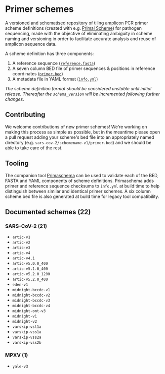 # Primer schemes

A versioned and schematised repository of tiling amplicon PCR primer scheme definitions (created with e.g. [Primal Scheme](https://primalscheme.com)) for pathogen sequencing, made with the objective of eliminating ambiguity in scheme naming and versioning in order to facilitate accurate analysis and reuse of amplicon sequence data.

A scheme definition has three components:

1.  A reference sequence ([`reference.fasta`](https://github.com/pha4ge/primer-schemes/blob/main/sars-cov-2/artic/v4.1/reference.fasta))
2. A seven column BED file of primer sequences & positions in reference coordinates ([`primer.bed`](https://github.com/pha4ge/primer-schemes/blob/main/sars-cov-2/artic/v4.1/primer.bed))
3. A metadata file in YAML format ([`info.yml`](https://github.com/pha4ge/primer-schemes/blob/main/sars-cov-2/artic/v4.1/info.yml))

*The scheme definition format should be considered unstable until initial release. Thereafter the `schema_version` will be incremented following further changes.*



## Contributing

We welcome contributions of new primer schemes! We're working on making this process as simple as possible, but in the meantime please open a pull request adding your scheme's bed file into an appropriately named directory (e.g. `sars-cov-2/schemename-v1/primer.bed`) and we should be able to take care of the rest.



## Tooling

The companion tool [Primaschema](https://github.com/pha4ge/primaschema) can be used to validate each of the BED, FASTA and YAML components of scheme definitions. Primaschema adds primer and reference sequence checksums to `info.yml` at build time to help distinguish between similar and identical primer schemes. A six column scheme.bed file is also generated at build time for legacy tool compatibility.



## Documented schemes (22)

### SARS-CoV-2 (21)

 - `artic-v1`
 - `artic-v2`
 - `artic-v3`
 - `artic-v4`
 - `artic-v4.1`
 - `artic-v5.0.0_400`
 - `artic-v5.1.0_400`
 - `artic-v5.2.0_1200`
 - `artic-v5.2.0_400`
 - `eden-v1`
 - `midnight-bccdc-v1`
 - `midnight-bccdc-v2`
 - `midnight-bccdc-v3`
 - `midnight-bccdc-v4`
 - `midnight-ont-v3`
 - `midnight-v1`
 - `midnight-v2`
 - `varskip-vsl1a`
 - `varskip-vss1a`
 - `varskip-vss2a`
 - `varskip-vss2b`



### MPXV (1)

- `yale-v3`





